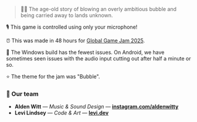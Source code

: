 > 🍬🫧 The age-old story of blowing an overly ambitious bubble and being carried away to lands unknown.

🎙️ This game is controlled using only your microphone!

⏰ This was made in 48 hours for [Global Game Jam 2025](https://globalgamejam.org/games/2025/oh-places-youll-blow-7).

🐞 The Windows build has the fewest issues. On Android, we have sometimes seen issues with the audio input cutting out after half a minute or so.

⭐ The theme for the jam was "Bubble".

### 🙌 Our team

-   **Alden Witt** — _Music & Sound Design_ — **[instagram.com/aldenwitty](https://instagram.com/aldenwitty)**
-   **Levi Lindsey** — _Code & Art_ — **[levi.dev](https://levi.dev)**
